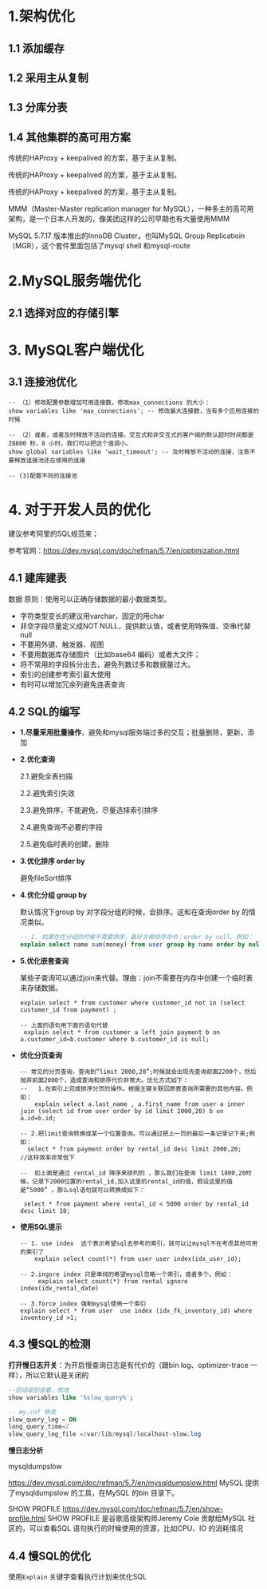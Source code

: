 # 1.架构优化

## 1.1 添加缓存

## 1.2 采用主从复制

## 1.3 分库分表

## 1.4 其他集群的高可用方案

传统的HAProxy + keepalived 的方案，基于主从复制。

传统的HAProxy + keepalived 的方案，基于主从复制。

传统的HAProxy + keepalived 的方案，基于主从复制。

MMM（Master-Master replication manager for MySQL），一种多主的高可用架构，是一个日本人开发的，像美团这样的公司早期也有大量使用MMM

MySQL 5.7.17 版本推出的InnoDB Cluster，也叫MySQL Group Replicatioin（MGR），这个套件里面包括了mysql shell 和mysql-route



# 2.MySQL服务端优化

## 2.1 选择对应的存储引擎



# 3. MySQL客户端优化

## 3.1 连接池优化

```mysql
-- （1）修改配置参数增加可用连接数，修改max_connections 的大小：
show variables like 'max_connections'; -- 修改最大连接数，当有多个应用连接的时候

-- （2）或者，或者及时释放不活动的连接。交互式和非交互式的客户端的默认超时时间都是28800 秒，8 小时，我们可以把这个值调小。
show global variables like 'wait_timeout'; -- 及时释放不活动的连接，注意不要释放连接池还在使用的连接

-- (3)配置不同的连接池

```



# 4. 对于开发人员的优化

建议参考阿里的SQL规范来；

参考官网：https://dev.mysql.com/doc/refman/5.7/en/optimization.html

## 4.1 建库建表

数据 原则：使用可以正确存储数据的最小数据类型。


- 字符类型变长的建议用varchar，固定的用char
- 非空字段尽量定义成NOT NULL，提供默认值，或者使用特殊值、空串代替null
- 不要用外键、触发器、视图
- 不要用数据库存储图片（比如base64 编码）或者大文件；
- 将不常用的字段拆分出去，避免列数过多和数据量过大。
- 索引的创建参考索引最大使用
- 有时可以增加冗余列避免连表查询

## 4.2 SQL的编写

- **1.尽量采用批量操作**，避免和mysql服务端过多的交互；批量删除，更新，添加

- **2.优化查询**

  2.1.避免全表扫描

  2.2.避免索引失效

  2.3.避免排序，不能避免，尽量选择索引排序

  2.4.避免查询不必要的字段

  2.5.避免临时表的创建，删除

- **3.优化排序 order by**

  避免fileSort排序

- **4.优化分组 group by**

   默认情况下group by 对字段分组的时候，会排序。这和在查询order by 的情况类似。

  ```sql
  -- 1. 如果在在分组的时候不需要排序，最好关掉排序命令：order by null。例如：
  explain select name sum(money) from user group by name order by null;
  ```

- **5.优化嵌套查询**

  某些子查询可以通过join来代替。理由：join不需要在内存中创建一个临时表来存储数据。

  ```mysql
  explain select * from customer where customer_id not in (select customer_id from payment) ;
  
  -- 上面的语句用下面的语句代替
   explain select * from customer a left join payment b on a.customer_id=b.customer where b.customer_id is null;
  
  ```

- **优化分页查询**

  ```mysql
  -- 常见的分页查询，查询到“limit 2000,20”;时候就会出现先查询前面2200个，然后抛弃前面2000个，造成查询和排序代价非常大。优化方式如下：
  --   1.在索引上完成排序分页的操作。根据主键关联回原表查询所需要的其他内容。例如：
      explain select a.last_name , a.first_name from user a inner join (select id from user order by id limit 2000,20) b on a.id=b.id;
  
  -- 2.把limit查询转换成某一个位置查询。可以通过把上一页的最后一条记录记下来;例如：
  	select * from payment order by rental_id desc limit 2000,20;    //这样效率非常低下
  
  --  如上面是通过 rental_id 降序来排列的 ，那么我们在查询 limit 1800,20时候，记录下2000位置的rental_id,加入这里的rental_id的值，假设这里的值是“5000” ，那么sql语句就可以转换成如下：
  
   select * from payment where rental_id < 5000 order by rental_id desc limit 10;
  
  ```

  

- **使用SQL提示**

  ```mysql
  -- 1. use index  这个表示希望sql去参考的索引，就可以让mysql不在考虑其他可用的索引了
      explain select count(*) from user user index(idx_user_id);
  
  -- 2.ingore index 只是单纯的希望mysql忽略一个索引，或者多个。例如：
       explain select count(*) from rental ignore index(idx_rental_date)
  
  -- 3.force index 强制mysql使用一个索引
  explain select * from user  use index (idx_fk_inventory_id) where inventory_id >1;
  
  ```

  

## 4.3 慢SQL的检测

 **打开慢日志开关**：为开启慢查询日志是有代价的（跟bin log、optimizer-trace 一样），所以它默认是关闭的

```sql
--回话级别查看，修改
show variables like '%slow_query%';

-- my.cnf 修改
slow_query_log = ON
long_query_time=2
slow_query_log_file =/var/lib/mysql/localhost-slow.log
```



**慢日志分析**

mysqldumpslow

https://dev.mysql.com/doc/refman/5.7/en/mysqldumpslow.html
MySQL 提供了mysqldumpslow 的工具，在MySQL 的bin 目录下。



SHOW PROFILE
https://dev.mysql.com/doc/refman/5.7/en/show-profile.html
SHOW PROFILE 是谷歌高级架构师Jeremy Cole 贡献给MySQL 社区的，可以查看SQL 语句执行的时候使用的资源，比如CPU、IO 的消耗情况



## 4.4 慢SQL的优化

使用`Explain` 关键字查看执行计划来优化SQL











